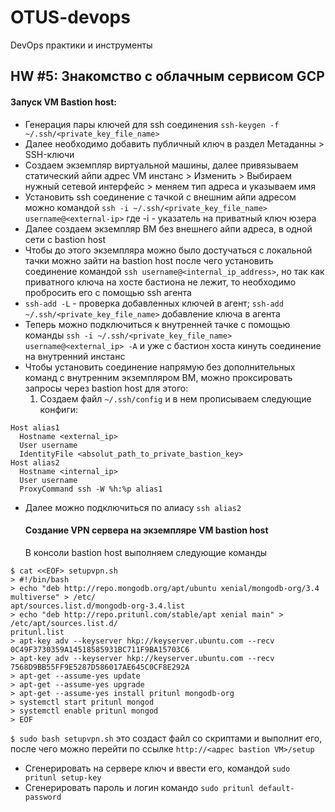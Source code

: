 # OTUS-devops
DevOps практики и инструменты

## HW #5: Знакомство с облачным сервисом GCP
#### Запуск VM Bastion host:
* Генерация пары ключей для ssh соединения `ssh-keygen -f ~/.ssh/<private_key_file_name>`
* Далее необходимо добавить публичный ключ в раздел Метаданны > SSH-ключи
* Создаем экземпляр виртуальной машины, далее привязываем статический айпи адрес VM инстанс > Изменить > Выбираем нужный сетевой
интерфейс > меняем тип адреса и указываем имя
* Установить ssh соединение с тачкой с внешним айпи адресом можно командой
`ssh -i ~/.ssh/<private_key_file_name> username@<external-ip>` где -i - указатель на приватный ключ юзера
* Далее создаем экземпляр ВМ без внешнего айпи адреса, в одной сети с bastion host
* Чтобы до этого экземпляра можно было достучаться с локальной тачки можно зайти на bastion host
после чего установить соединение командой `ssh username@<internal_ip_address>`, но так как приватного ключа на хосте бастиона не лежит, то
  необходимо пробросить его с помощью ssh агента
* `ssh-add -L` - проверка добавленных ключей в агент; `ssh-add ~/.ssh/<private_key_file_name>` добавление ключа в агента
* Теперь можно подключиться к внутренней тачке с помощью команды `ssh -i ~/.ssh/<private_key_file_name> username@<external_ip> -A` и уже с бастион хоста кинуть соединение на внутренний инстанс
* Чтобы установить соединение напрямую без дополнительных команд с внутренним экземпляром ВМ, можно проксировать запросы через
  bastion host для этого:
  1. Создаем файл `~/.ssh/config` и в нем прописываем следующие конфиги:
```
Host alias1
  Hostname <external_ip>
  User username
  IdentityFile <absolut_path_to_private_bastion_key>
Host alias2
  Hostname <internal_ip>
  User username
  ProxyCommand ssh -W %h:%p alias1
```
* Далее можно подключиться по алиасу `ssh alias2`
  
  #### Создание VPN сервера на экземпляре VM bastion host
  В консоли bastion host выполняем следующие команды
```
$ cat <<EOF> setupvpn.sh
> #!/bin/bash
> echo "deb http://repo.mongodb.org/apt/ubuntu xenial/mongodb-org/3.4 multiverse" > /etc/
apt/sources.list.d/mongodb-org-3.4.list
> echo "deb http://repo.pritunl.com/stable/apt xenial main" > /etc/apt/sources.list.d/
pritunl.list
> apt-key adv --keyserver hkp://keyserver.ubuntu.com --recv
0C49F3730359A14518585931BC711F9BA15703C6
> apt-key adv --keyserver hkp://keyserver.ubuntu.com --recv
7568D9BB55FF9E5287D586017AE645C0CF8E292A
> apt-get --assume-yes update
> apt-get --assume-yes upgrade
> apt-get --assume-yes install pritunl mongodb-org
> systemctl start pritunl mongod
> systemctl enable pritunl mongod
> EOF
```
`$ sudo bash setupvpn.sh`
это создаст файл со скриптами и выполнит его, после чего можно перейти по ссылке `http://<адрес bastion VM>/setup`
* Сгенерировать на сервере ключ и ввести его, командой `sudo pritunl setup-key`
* Сгенерировать пароль и логин командо `sudo pritunl default-password`

